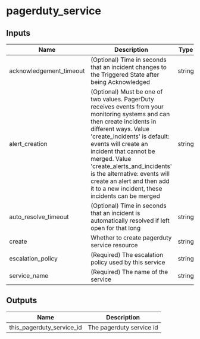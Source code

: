 # pagerduty_service

## Inputs

| Name | Description | Type | Default | Required |
|------|-------------|:----:|:-----:|:-----:|
| acknowledgement\_timeout | (Optional) Time in seconds that an incident changes to the Triggered State after being Acknowledged | string | `null` | no |
| alert\_creation | (Optional) Must be one of two values. PagerDuty receives events from your monitoring systems and can then create incidents in different ways. Value 'create_incidents' is default: events will create an incident that cannot be merged. Value 'create_alerts_and_incidents' is the alternative: events will create an alert and then add it to a new incident, these incidents can be merged | string | `create_incidents` | no |
| auto\_resolve\_timeout | (Optional) Time in seconds that an incident is automatically resolved if left open for that long | string | `null` | no |
| create | Whether to create pagerduty service resource | string | `false` | no |
| escalation\_policy | (Required) The escalation policy used by this service | string | - | yes |
| service\_name | (Required) The name of the service | string | - | yes |

## Outputs

| Name | Description |
|------|-------------|
| this\_pagerduty\_service\_id | The pagerduty service id |

